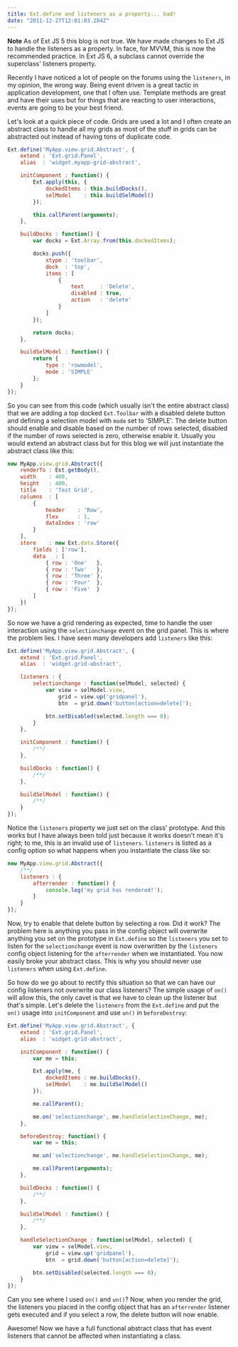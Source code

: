```yaml
---
title: Ext.define and listeners as a property... bad!
date: "2011-12-27T12:01:03.284Z"
---
```


**Note** As of Ext JS 5 this blog is not true. We have made changes to Ext JS to handle the listeners as a property. In face, for MVVM, this is now the recommended practice. In Ext JS 6, a subclass cannot override the superclass' listeners property.

Recently I have noticed a lot of people on the forums using the `listeners`, in my opinion, the wrong way. Being event driven is a great tactic in application development, one that I often use. Template methods are great and have their uses but for things that are reacting to user interactions, events are going to be your best friend.

Let's look at a quick piece of code. Grids are used a lot and I often create an abstract class to handle all my grids as most of the stuff in grids can be abstracted out instead of having tons of duplicate code.

```js
Ext.define('MyApp.view.grid.Abstract', {
    extend : 'Ext.grid.Panel',
    alias  : 'widget.myapp-grid-abstract',

    initComponent : function() {
        Ext.apply(this, {
            dockedItems : this.buildDocks(),
            selModel    : this.buildSelModel()
        });

        this.callParent(arguments);
    },

    buildDocks : function() {
        var docks = Ext.Array.from(this.dockedItems);

        docks.push({
            xtype : 'toolbar',
            dock  : 'top',
            items : [
                {
                    text     : 'Delete',
                    disabled : true,
                    action   : 'delete'
                }
            ]
        });

        return docks;
    },

    buildSelModel : function() {
        return {
            type : 'rowmodel',
            mode : 'SIMPLE'
        };
    }
});
```

So you can see from this code (which usually isn't the entire abstract class) that we are adding a top docked `Ext.Toolbar` with a disabled delete button and defining a selection model with `mode` set to 'SIMPLE'. The delete button should enable and disable based on the number of rows selected, disabled if the number of rows selected is zero, otherwise enable it. Usually you would extend an abstract class but for this blog we will just instantiate the abstract class like this:

```js
new MyApp.view.grid.Abstract({
    renderTo : Ext.getBody(),
    width    : 400,
    height   : 400,
    title    : 'Test Grid',
    columns  : [
        {
            header    : 'Row',
            flex      : 1,
            dataIndex : 'row'
        }
    ],
    store    : new Ext.data.Store({
        fields : ['row'],
        data   : [
            { row : 'One'   },
            { row : 'Two'   },
            { row : 'Three' },
            { row : 'Four'  },
            { row : 'Five'  }
        ]
    })
});
```

So now we have a grid rendering as expected, time to handle the user interaction using the `selectionchange` event on the grid panel. This is where the problem lies. I have seen many developers add `listeners` like this:

```js
Ext.define('MyApp.view.grid.Abstract', {
    extend : 'Ext.grid.Panel',
    alias  : 'widget.grid-abstract',

    listeners : {
        selectionchange : function(selModel, selected) {
            var view = selModel.view,
                grid = view.up('gridpanel'),
                btn  = grid.down('button[action=delete]');

            btn.setDisabled(selected.length === 0);
        }
    },

    initComponent : function() {
        /**/
    },

    buildDocks : function() {
        /**/
    },

    buildSelModel : function() {
        /**/
    }
});
```

Notice the `listeners` property we just set on the class' prototype. And this works but I have always been told just because it works doesn't mean it's right; to me, this is an invalid use of `listeners`. `listeners` is listed as a config option so what happens when you instantiate the class like so:

```js
new MyApp.view.grid.Abstract({
    /**/
    listeners : {
        afterrender : function() {
            console.log('my grid has rendered!');
        }
    }
});
```

Now, try to enable that delete button by selecting a row. Did it work? The problem here is anything you pass in the config object will overwrite anything you set on the prototype in `Ext.define` so the `listeners` you set to listen for the `selectionchange` event is now overwritten by the `listeners` config object listening for the `afterrender` when we instantiated. You now easily broke your abstract class. This is why you should never use `listeners` when using `Ext.define`.

So how do we go about to rectify this situation so that we can have our config listeners not overwrite our class listeners? The simple usage of `on()` will allow this, the only cavet is that we have to clean up the listener but that's simple. Let's delete the `listeners` from the `Ext.define` and put the `on()` usage into `initComponent` and use `un()` in `beforeDestroy`:

```js
Ext.define('MyApp.view.grid.Abstract', {
    extend : 'Ext.grid.Panel',
    alias  : 'widget.grid-abstract',

    initComponent : function() {
        var me = this;

        Ext.apply(me, {
            dockedItems : me.buildDocks(),
            selModel    : me.buildSelModel()
        });

        me.callParent();

        me.on('selectionchange', me.handleSelectionChange, me);
    },

    beforeDestroy: function() {
        var me = this;

        me.un('selectionchange', me.handleSelectionChange, me);

        me.callParent(arguments);
    },

    buildDocks : function() {
        /**/
    },

    buildSelModel : function() {
        /**/
    },

    handleSelectionChange : function(selModel, selected) {
        var view = selModel.view,
            grid = view.up('gridpanel'),
            btn  = grid.down('button[action=delete]');

        btn.setDisabled(selected.length === 0);
    }
});
```

Can you see where I used `on()` and `un()`? Now, when you render the grid, the listeners you placed in the config object that has an `afterrender` listener gets executed and if you select a row, the delete button will now enable.

Awesome! Now we have a full functional abstract class that has event listeners that cannot be affected when instantiating a class.
